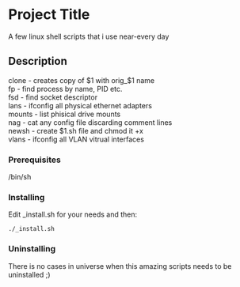 # Project Title

A few linux shell scripts that i use near-every day

## Description

clone - creates copy of $1 with orig_$1 name  
fp - find process by name, PID etc.  
fsd - find socket descriptor  
lans - ifconfig all physical ethernet adapters  
mounts - list phisical drive mounts  
nag - cat any config file discarding comment lines  
newsh - create $1.sh file and chmod it +x  
vlans - ifconfig all VLAN vitrual interfaces  

### Prerequisites

/bin/sh

### Installing

Edit _install.sh for your needs and then:
```
./_install.sh
```
### Uninstalling

There is no cases in universe when this amazing scripts needs to be uninstalled ;)
